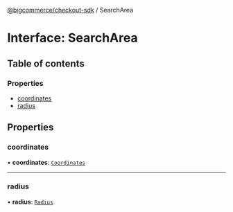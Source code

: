 [@bigcommerce/checkout-sdk](../README.md) / SearchArea

# Interface: SearchArea

## Table of contents

### Properties

- [coordinates](SearchArea.md#coordinates)
- [radius](SearchArea.md#radius)

## Properties

### coordinates

• **coordinates**: [`Coordinates`](Coordinates.md)

___

### radius

• **radius**: [`Radius`](Radius.md)
